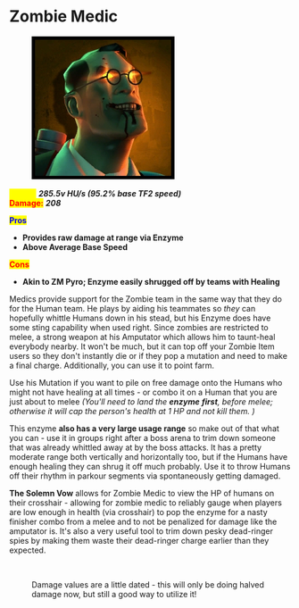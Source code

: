 # Zombie Medic

<div align="left">

<figure><img src="../../.gitbook/assets/Icon_medic_zombie.jpg" alt=""><figcaption></figcaption></figure>

</div>

<mark style="color:yellow;">**Speed:**</mark> _**285.5v HU/s (95.2% base TF2 speed)**_\
<mark style="color:red;">**Damage:**</mark> _**208**_

<mark style="color:blue;">**Pros**</mark>

* **Provides raw damage at range via Enzyme**
* **Above Average Base Speed**

<mark style="color:red;">**Cons**</mark>

* **Akin to ZM Pyro; Enzyme easily shrugged off by teams with Healing**

Medics provide support for the Zombie team in the same way that they do for the Human team. He plays by aiding his teammates so _they_ can hopefully whittle Humans down in his stead, but his Enzyme does have some sting capability when used right. Since zombies are restricted to melee, a strong weapon at his Amputator which allows him to taunt-heal everybody nearby. It won't be much, but it can top off your Zombie Item users so they don't instantly die or if they pop a mutation and need to make a final charge. Additionally, you can use it to point farm.

Use his Mutation if you want to pile on free damage onto the Humans who might not have healing at all times - or combo it on a Human that you are just about to melee _(You'll need to land the **enzyme**_ _**first**, before melee;_ _otherwise it will cap the person's health at 1 HP and not kill them. )_

This enzyme **also has a very large usage range** so make out of that what you can - use it in groups right after a boss arena to trim down someone that was already whittled away at by the boss attacks. It has a pretty moderate range both vertically and horizontally too, but if the Humans have enough healing they can shrug it off much probably. Use it to throw Humans off their rhythm in parkour segments via spontaneously getting damaged.

**The Solemn Vow** allows for Zombie Medic to view the HP of humans on their crosshair - allowing for zombie medic to reliably gauge when players are low enough in health (via crosshair) to pop the enzyme for a nasty finisher combo from a melee and to not be penalized for damage like the amputator is. It's also a very useful tool to trim down pesky dead-ringer spies by making them waste their dead-ringer charge earlier than they expected.

<figure><img src="../../.gitbook/assets/New Medic Enzyme.gif" alt=""><figcaption><p>Damage values are a little dated - this will only be doing halved damage now, but still a good way to utilize it!</p></figcaption></figure>

